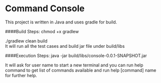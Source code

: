 # Command Console
This project is written in Java and uses gradle for build.

####Build Steps:
chmod +x gradlew

./gradlew clean build  
It will run all the test cases and build jar file under build/libs

####Execution Steps:
java -jar build/libs/console-0.0.1-SNAPSHOT.jar

It will ask for user name to start a new terminal and you can run help command to get list of commands available and run help [command] name for further help. 

### 